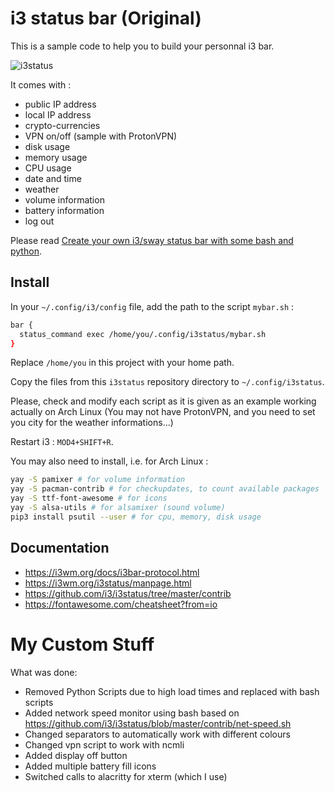 # i3 status bar (Original)

This is a sample code to help you to build your personnal i3 bar.

![i3status](i3status.jpg)

It comes with :

- public IP address
- local IP address
- crypto-currencies
- VPN on/off (sample with ProtonVPN)
- disk usage
- memory usage
- CPU usage
- date and time
- weather
- volume information
- battery information
- log out

Please read [Create your own i3/sway status bar with some bash and python](https://en.jeffprod.com/blog/2020/create-your-own-i3-sway-status-bar/).

## Install

In your `~/.config/i3/config` file, add the path to the script `mybar.sh` :

```bash
bar {
  status_command exec /home/you/.config/i3status/mybar.sh
}
```

Replace `/home/you` in this project with your home path.

Copy the files from this `i3status` repository directory to `~/.config/i3status`.

Please, check and modify each script as it is given as an example working actually on Arch Linux (You may not have ProtonVPN, and you need to set you city for the weather informations...)

Restart i3 : `MOD4+SHIFT+R`.

You may also need to install, i.e. for Arch Linux :

```bash
yay -S pamixer # for volume information
yay -S pacman-contrib # for checkupdates, to count available packages
yay -S ttf-font-awesome # for icons
yay -S alsa-utils # for alsamixer (sound volume)
pip3 install psutil --user # for cpu, memory, disk usage
```

## Documentation

- <https://i3wm.org/docs/i3bar-protocol.html>
- <https://i3wm.org/i3status/manpage.html>
- <https://github.com/i3/i3status/tree/master/contrib>
- <https://fontawesome.com/cheatsheet?from=io>

# My Custom Stuff

What was done:
- Removed Python Scripts due to high load times and replaced with bash scripts
- Added network speed monitor using bash based on <https://github.com/i3/i3status/blob/master/contrib/net-speed.sh>
- Changed separators to automatically work with different colours
- Changed vpn script to work with ncmli
- Added display off button
- Added multiple battery fill icons
- Switched calls to alacritty for xterm (which I use)